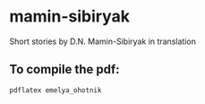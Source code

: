 # mamin-sibiryak
Short stories by D.N. Mamin-Sibiryak in translation


## To compile the pdf:

```
pdflatex emelya_ohotnik
```
